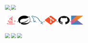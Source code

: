 
<div>
  <a href="https://beacons.ai/mateusalesilv">
  <img height="190em" src="https://github-readme-stats.vercel.app/api?username=mateusalesilv&show_icons=true&theme=dark&include_all_commits=true&count_private=true"/>
    
  <img height="190em" src="https://github-readme-stats.vercel.app/api/top-langs/?username=mateusalesilv&layout=compact&langs_count=16&theme=dark"/>
</div>
  
<div style="display: inline_block"><br>
  <img align="center" alt="Mateus-Java" height="30" width="40" src="https://raw.githubusercontent.com/devicons/devicon/master/icons/java/java-plain.svg">
  <img align="center" alt="Mateus-Sp" height="30" width="40" src="https://raw.githubusercontent.com/devicons/devicon/master/icons/spring/spring-plain.svg">
  <img align="center" alt="Mateus-MySql" height="30" width="40" src="https://raw.githubusercontent.com/devicons/devicon/master/icons/mysql/mysql-original.svg">
  <img align="center" alt="Mateus-git" height="30" width="40" src="https://raw.githubusercontent.com/devicons/devicon/master/icons/git/git-original.svg">
  <img align="center" alt="Mateus-github" height="30" width="40" src="https://raw.githubusercontent.com/devicons/devicon/master/icons/github/github-original.svg">
  <img align="center" alt="Mateus-Kotlin" height="30" width="40" src="https://raw.githubusercontent.com/devicons/devicon/master/icons/kotlin/kotlin-original.svg">


</div>
  
  ## 
   
<div>
  <a href="https://instagram.com/mateus.keu" target="_blank"><img src="https://img.shields.io/badge/-Instagram-%23E4405F?style=for-the-badge&logo=instagram&logoColor=white" target="_blank"></a>
 <a href="https://discord.gg/Mdtb9KfP" target="_blank"><img src="https://img.shields.io/badge/Discord-7289DA?style=for-the-badge&logo=discord&logoColor=white" target="_blank"></a> 
  <a href="https://www.linkedin.com/in/mateusalexandredasilva/" target="_blank"><img src="https://img.shields.io/badge/-LinkedIn-%230077B5?style=for-the-badge&logo=linkedin&logoColor=white" target="_blank"></a>   
</div>
